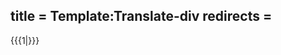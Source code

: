 title = Template:Translate-div
redirects =
---

<div data-translate="true" data-audio-file="{{{audio|}}}">{{{1|}}}</div>
